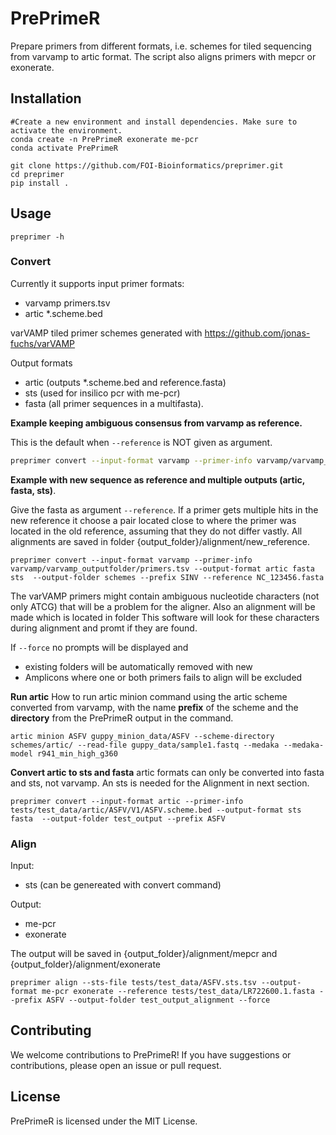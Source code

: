 # PrePrimeR
Prepare primers from different formats, i.e. schemes for tiled sequencing from varvamp to artic format. The script also aligns primers with mepcr or exonerate.



## Installation
```
#Create a new environment and install dependencies. Make sure to activate the environment.
conda create -n PrePrimeR exonerate me-pcr
conda activate PrePrimeR

git clone https://github.com/FOI-Bioinformatics/preprimer.git
cd preprimer
pip install .
```

## Usage
```shell
preprimer -h
```

### Convert

Currently it supports 
input primer formats: 
- varvamp primers.tsv
- artic *.scheme.bed

varVAMP tiled primer schemes generated with https://github.com/jonas-fuchs/varVAMP 

Output formats
- artic (outputs *.scheme.bed and reference.fasta)
- sts (used for insilico pcr with me-pcr)
- fasta (all primer sequences in a multifasta).  

**Example keeping ambiguous consensus from varvamp as reference.**  

This is the default when `--reference` is NOT given as argument.
```bash
preprimer convert --input-format varvamp --primer-info varvamp/varvamp_outputfolder/primers.tsv --output-format artic  --prefix SINV
```


**Example with new sequence as reference and multiple outputs (artic, fasta, sts)**.  

Give the fasta as argument `--reference`. If a primer gets multiple hits in the new reference it choose a pair located close to where the primer was located in the old reference, assuming that they do not differ vastly. All alignments are saved in folder {output_folder}/alignment/new_reference.  

```
preprimer convert --input-format varvamp --primer-info varvamp/varvamp_outputfolder/primers.tsv --output-format artic fasta sts  --output-folder schemes --prefix SINV --reference NC_123456.fasta
```

The varVAMP primers might contain ambiguous nucleotide characters (not only ATCG) that will be a problem for the aligner. Also an alignment will be made which is located in folder   This software will look for these characters during alignment and promt if they are found.   

If `--force` no prompts will be displayed and
- existing folders will be automatically removed with new
- Amplicons where one or both primers fails to align will be excluded

**Run artic**
How to run artic minion command using the artic scheme converted from varvamp, with the name **prefix** of the scheme and the **directory** from the PrePrimeR output in the command.

```
artic minion ASFV guppy_minion_data/ASFV --scheme-directory schemes/artic/ --read-file guppy_data/sample1.fastq --medaka --medaka-model r941_min_high_g360
```

**Convert artic to sts and fasta**
artic formats can only be converted into fasta and sts, not varvamp. An sts is needed for the Alignment in next section.
```
preprimer convert --input-format artic --primer-info tests/test_data/artic/ASFV/V1/ASFV.scheme.bed --output-format sts fasta  --output-folder test_output --prefix ASFV
```


### Align
Input:
- sts (can be genereated with convert command)
  
Output:
- me-pcr
- exonerate

The output will be saved in {output_folder}/alignment/mepcr and {output_folder}/alignment/exonerate
```
preprimer align --sts-file tests/test_data/ASFV.sts.tsv --output-format me-pcr exonerate --reference tests/test_data/LR722600.1.fasta --prefix ASFV --output-folder test_output_alignment --force
```

## Contributing
We welcome contributions to PrePrimeR! If you have suggestions or contributions, please open an issue or pull request.

## License
PrePrimeR is licensed under the MIT License.

